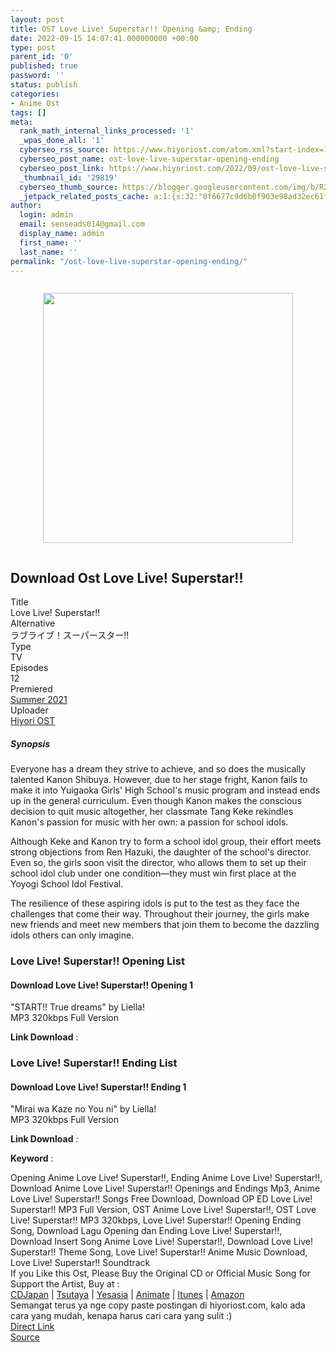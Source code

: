 ```yaml
---
layout: post
title: OST Love Live! Superstar!! Opening &amp; Ending
date: 2022-09-15 14:07:41.000000000 +00:00
type: post
parent_id: '0'
published: true
password: ''
status: publish
categories:
- Anime Ost
tags: []
meta:
  rank_math_internal_links_processed: '1'
  _wpas_done_all: '1'
  cyberseo_rss_source: https://www.hiyoriost.com/atom.xml?start-index=1
  cyberseo_post_name: ost-love-live-superstar-opening-ending
  cyberseo_post_link: https://www.hiyoriost.com/2022/09/ost-love-live-superstar-opening-ending.html
  _thumbnail_id: '29819'
  cyberseo_thumb_source: https://blogger.googleusercontent.com/img/b/R29vZ2xl/AVvXsEhRxkyjigE0O4mJku2ayYyFokGTR5lchD6qhQsrdDv8zgJtfKbCzqRq8xCzluGps3RYm9AfAJRG4oGR4DHvW3WX7PdqYBU9gkY9x62plpo9xUy8dpCVbwaNq6VK_AgeXuFNCQY7KIf0GinHM0VIxjnUE-iikYzdQ1Sk1zOc2MdvdWlUlNANowJfyWRJ/s400/bx114979-H9anmAB2Z7uo.jpg
  _jetpack_related_posts_cache: a:1:{s:32:"8f6677c9d6b0f903e98ad32ec61f8deb";a:2:{s:7:"expires";i:1663514055;s:7:"payload";a:3:{i:0;a:1:{s:2:"id";i:28854;}i:1;a:1:{s:2:"id";i:28913;}i:2;a:1:{s:2:"id";i:29157;}}}}
author:
  login: admin
  email: senseads014@gmail.com
  display_name: admin
  first_name: ''
  last_name: ''
permalink: "/ost-love-live-superstar-opening-ending/"
---
```

<div class="separator" style="clear: both"><a href="https://blogger.googleusercontent.com/img/b/R29vZ2xl/AVvXsEhRxkyjigE0O4mJku2ayYyFokGTR5lchD6qhQsrdDv8zgJtfKbCzqRq8xCzluGps3RYm9AfAJRG4oGR4DHvW3WX7PdqYBU9gkY9x62plpo9xUy8dpCVbwaNq6VK_AgeXuFNCQY7KIf0GinHM0VIxjnUE-iikYzdQ1Sk1zOc2MdvdWlUlNANowJfyWRJ/s651/bx114979-H9anmAB2Z7uo.jpg" style="display: block;padding: 1em 0;text-align: center"><img alt border="0" data-original-height="651" data-original-width="460" height="400" src="{{ site.baseurl }}/assets/2022/09/bx114979-H9anmAB2Z7uo.jpg" /></a></div>
<div class="judulanime">
<h2>Download Ost Love Live! Superstar!!</h2>
</div>
<div class="bunkz">
<div class="lepz">Title </div>
<div class="rigz">Love Live! Superstar!!</div>
</div>
<div class="bunkz">
<div class="lepz">Alternative </div>
<div class="rigz">ラブライブ！スーパースター!!</div>
</div>
<div class="bunkz">
<div class="lepz">Type </div>
<div class="rigz">TV</div>
</div>
<div class="bunkz">
<div class="lepz">Episodes </div>
<div class="rigz">12</div>
</div>
<div class="bunkz">
<div class="lepz">Premiered </div>
<div class="rigz"><a href="https://www.hiyoriost.com/search/label/Summer 2021" target="_blank" rel="noopener">Summer 2021</a></div>
</div>
<div class="bunkz">
<div class="lepz">Uploader </div>
<div class="rigz"><a href="https://www.hiyoriost.com/">Hiyori OST</a></div>
</div>
<div class="sinopsis">
<h5>Synopsis</h5>
</div>
<div class="deskripsi">
<p>Everyone has a dream they strive to achieve, and so does the musically talented Kanon Shibuya. However, due to her stage fright, Kanon fails to make it into Yuigaoka Girls' High School's music program and instead ends up in the general curriculum. Even though Kanon makes the conscious decision to quit music altogether, her classmate Tang Keke rekindles Kanon's passion for music with her own: a passion for school idols.</p>
<p>Although Keke and Kanon try to form a school idol group, their effort meets strong objections from Ren Hazuki, the daughter of the school's director. Even so, the girls soon visit the director, who allows them to set up their school idol club under one condition—they must win first place at the Yoyogi School Idol Festival.</p>
<p>The resilience of these aspiring idols is put to the test as they face the challenges that come their way. Throughout their journey, the girls make new friends and meet new members that join them to become the dazzling idols others can only imagine.</p>
</div>
<div class="listz">
<h3>Love Live! Superstar!! Opening List</h3>
</div>
<div class="listz3">
<div class="listz1">
<h4>Download Love Live! Superstar!! Opening 1</h4>
</div>
<div class="listz2">"START!! True dreams" by Liella!<br />MP3 320kbps Full Version
<p><b>Link Download</b> : </p>
<div class="dbox-list">
<div class="rigzz"></div>
<div class="lepzz"></div>
</div>
</div>
</div>
<div class="listz">
<h3>Love Live! Superstar!! Ending List</h3>
</div>
<div class="listz3">
<div class="listz1">
<h4>Download Love Live! Superstar!! Ending 1</h4>
</div>
<div class="listz2">"Mirai wa Kaze no You ni" by Liella!<br />MP3 320kbps Full Version
<p><b>Link Download</b> : </p>
<div class="dbox-list">
<div class="rigzz"></div>
<div class="lepzz"></div>
</div>
</div>
</div>
<p><b>Keyword</b> :
<div class="tagser">Opening Anime Love Live! Superstar!!, Ending Anime Love Live! Superstar!!, Download Anime Love Live! Superstar!! Openings and Endings Mp3, Anime Love Live! Superstar!! Songs Free Download, Download OP ED Love Live! Superstar!! MP3 Full Version, OST Anime Love Live! Superstar!!, OST Love Live! Superstar!! MP3 320kbps, Love Live! Superstar!! Opening Ending Song, Download Lagu Opening dan Ending Love Live! Superstar!!, Download Insert Song Anime Love Live! Superstar!!, Download Love Live! Superstar!! Theme Song, Love Live! Superstar!! Anime Music Download, Love Live! Superstar!! Soundtrack</div>
<div class="buycd">If you Like this Ost, Please Buy the Original CD or Official Music Song for Support the Artist, Buy at : <br /><a href="https://www.cdjapan.co.jp/" target="_blank" rel="noopener">CDJapan</a> | <a href="https://shop.tsutaya.co.jp/" target="_blank" rel="noopener">Tsutaya</a> | <a href="https://www.yesasia.com/" target="_blank" rel="noopener">Yesasia</a> | <a href="https://www.animate-onlineshop.jp/" target="_blank" rel="noopener">Animate</a> | <a href="https://www.apple.com/jp/itunes" target="_blank" rel="noopener">Itunes</a> | <a href="https://amazon.co.jp/" target="_blank" rel="noopener">Amazon</a>
</div>
<div class="enakcuy">Semangat terus ya nge copy paste postingan di hiyoriost.com, kalo ada cara yang mudah, kenapa harus cari cara yang sulit :)</div>
<div class="divbtn"> <a href="https://handymansurrender.com/fihup8buzv?key=94550f7ce39444073321dde3b8782f97" class="btn"><i class="fa fa-download"></i> Direct Link</a> <br /><a href="https://www.hiyoriost.com/2022/09/ost-love-live-superstar-opening-ending.html">Source</a> </div>
